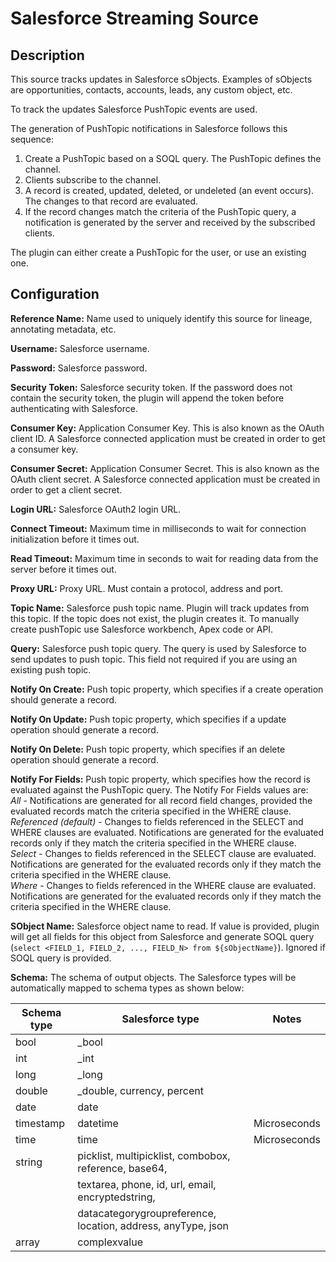 # Salesforce Streaming Source


Description
-----------
This source tracks updates in Salesforce sObjects.
Examples of sObjects are opportunities, contacts, accounts, leads, any custom object, etc.

To track the updates Salesforce PushTopic events are used.

The generation of PushTopic notifications in Salesforce follows this sequence:
1. Create a PushTopic based on a SOQL query. The PushTopic defines the channel.
2. Clients subscribe to the channel.
3. A record is created, updated, deleted, or undeleted (an event occurs). The changes to that record are evaluated.
4. If the record changes match the criteria of the PushTopic query, a notification is generated by the server and received by the subscribed clients.

The plugin can either create a PushTopic for the user, or use an existing one.

Configuration
-------------

**Reference Name:** Name used to uniquely identify this source for lineage, annotating metadata, etc.

**Username:** Salesforce username.

**Password:** Salesforce password.

**Security Token:** Salesforce security token. If the password does not contain the security token, the plugin 
will append the token before authenticating with Salesforce.

**Consumer Key:** Application Consumer Key. This is also known as the OAuth client ID.
A Salesforce connected application must be created in order to get a consumer key.

**Consumer Secret:** Application Consumer Secret. This is also known as the OAuth client secret.
A Salesforce connected application must be created in order to get a client secret.

**Login URL:** Salesforce OAuth2 login URL.

**Connect Timeout:** Maximum time in milliseconds to wait for connection initialization before it times out.

**Read Timeout:** Maximum time in seconds to wait for reading data from the server before it times out.

**Proxy URL:** Proxy URL. Must contain a protocol, address and port.

**Topic Name:** Salesforce push topic name. Plugin will track updates from this topic. If the topic does
not exist, the plugin creates it. To manually create pushTopic use Salesforce workbench, Apex code or API.

**Query:** Salesforce push topic query. The query is used by Salesforce to send updates to push topic.
This field not required if you are using an existing push topic.

**Notify On Create:** Push topic property, which specifies if a create operation should generate a record.


**Notify On Update:** Push topic property, which specifies if a update operation should generate a record.


**Notify On Delete:** Push topic property, which specifies if an delete operation should generate a record.


**Notify For Fields:** Push topic property, which specifies how the record is evaluated against the
PushTopic query. The Notify For Fields values are:  
_All_	- Notifications are generated for all record field changes, provided the evaluated records match
the criteria specified in the WHERE clause.  
_Referenced (default)_ -	Changes to fields referenced in the SELECT and WHERE clauses are evaluated.
Notifications are generated for the evaluated records only if they match the criteria specified
in the WHERE clause.  
_Select_	- Changes to fields referenced in the SELECT clause are evaluated. Notifications are generated
for the evaluated records only if they match the criteria specified in the WHERE clause.  
_Where_	- Changes to fields referenced in the WHERE clause are evaluated. Notifications are generated
for the evaluated records only if they match the criteria specified in the WHERE clause.

**SObject Name:** Salesforce object name to read. If value is provided, plugin will get all fields for this object from
Salesforce and generate SOQL query (`select <FIELD_1, FIELD_2, ..., FIELD_N> from ${sObjectName}`).
Ignored if SOQL query is provided.

**Schema:** The schema of output objects.
The Salesforce types will be automatically mapped to schema types as shown below:

| Schema type |                              Salesforce type                               |    Notes     |
| ----------- | -------------------------------------------------------------------------- | ------------ |
| bool        | _bool                                                                      |              |
| int         | _int                                                                       |              |
| long        | _long                                                                      |              |
| double      | _double, currency, percent                                                 |              |
| date        | date                                                                       |              |
| timestamp   | datetime                                                                   | Microseconds |
| time        | time                                                                       | Microseconds |
| string      | picklist, multipicklist, combobox, reference, base64,                      |              |
|             | textarea, phone, id, url, email, encryptedstring,                          |              |
|             | datacategorygroupreference, location, address, anyType, json               |              |
| array       | complexvalue                                                               |              |
